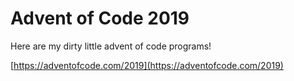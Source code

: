 # Advent of Code 2019

Here are my dirty little advent of code programs!

[https://adventofcode.com/2019](https://adventofcode.com/2019)
